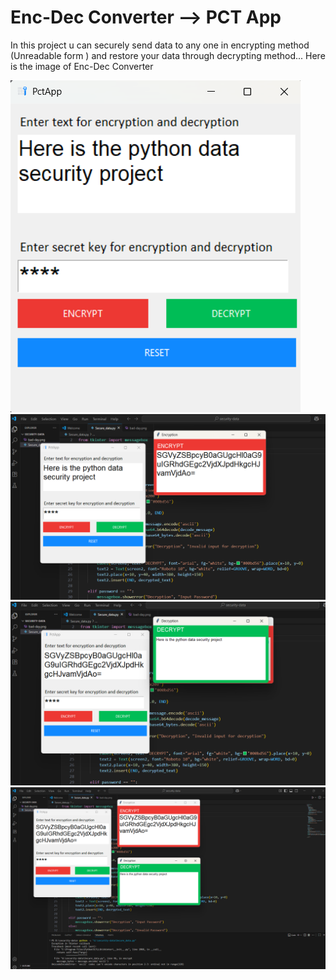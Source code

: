 # Enc-Dec Converter --> PCT App
In this project u can securely send data to any one in encrypting method (Unreadable form ) and restore your data through decrypting method...
Here is the image of Enc-Dec Converter 


![image url](https://github.com/Rajiv-mandal04/Enc-Dec-Converter/blob/main/Screenshot%202025-08-21%20090804.png)
![image url](https://github.com/Rajiv-mandal04/Enc-Dec-Converter/blob/main/Screenshot%202025-08-21%20090857.png)
![image url](https://github.com/Rajiv-mandal04/Enc-Dec-Converter/blob/main/Screenshot%202025-08-21%20090931.png)
![image url](https://github.com/Rajiv-mandal04/Enc-Dec-Converter/blob/main/Screenshot%202025-08-21%20091016.png)

